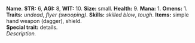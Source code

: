 **Name**. **STR:** 6, **AGI:** 8, **WIT:** 10. **Size:** small. **Health:** 9. **Mana:** 1. **Omens:** 1. **Traits:** _undead_, _flyer (swooping)_. **Skills:** _skilled blow_, _tough_. **Items:** simple hand weapon (dagger), shield. \
**Special trait:** details. \
_Description._


